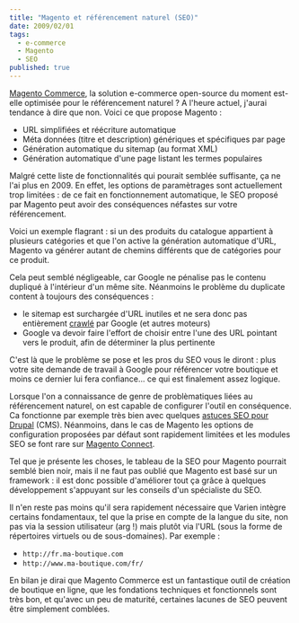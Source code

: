```yaml
---
title: "Magento et référencement naturel (SEO)"
date: 2009/02/01
tags:
  - e-commerce
  - Magento
  - SEO
published: true
---
```

[Magento Commerce](http://www.magentocommerce.com/), la solution e-commerce open-source du moment est-elle optimisée pour le référencement naturel ?
A l'heure actuel, j'aurai tendance à dire que non. Voici ce que propose Magento :

* URL simplifiées et réécriture automatique
* Méta données (titre et description) génériques et spécifiques par page
* Génération automatique du sitemap (au format XML)
* Génération automatique d'une page listant les termes populaires

Malgré cette liste de fonctionnalités qui pourait semblée suffisante, ça ne l'ai plus en 2009. En effet, les options de paramètrages sont actuellement trop limitées : de ce fait en fonctionnement automatique, le SEO proposé par Magento peut avoir des conséquences néfastes sur votre référencement.
<!-- excerpt -->
Voici un exemple flagrant : si un des produits du catalogue appartient à plusieurs catégories et que l'on active la génération automatique d'URL, Magento va générer autant de chemins différents que de catégories pour ce produit.

Cela peut semblé négligeable, car Google ne pénalise pas le contenu dupliqué à l'intérieur d'un même site. Néanmoins le problème du duplicate content à toujours des conséquences :

* le sitemap est surchargée d'URL inutiles et ne sera donc pas entièrement [crawlé](http://fr.wikipedia.org/wiki/Crawler) par Google (et autres moteurs)
* Google va devoir faire l'effort de choisir entre l'une des URL pointant vers le produit, afin de déterminer la plus pertinente

C'est là que le problème se pose et les pros du SEO vous le diront : plus votre site demande de travail à Google pour référencer votre boutique et moins ce dernier lui fera confiance... ce qui est finalement assez logique.

Lorsque l'on a connaissance de genre de problèmatiques liées au référencement naturel, on est capable de configurer l'outil en conséquence. Ca fonctionne par exemple très bien avec quelques [astuces SEO pour Drupal](http://www.narno.com/blog/seo-pour-drupal) (CMS).
Néanmoins, dans le cas de Magento les options de configuration proposées par défaut sont rapidement limitées et les modules SEO se font rare sur [Magento Connect](http://www.magentocommerce.com/magento-connect).

Tel que je présente les choses, le tableau de la SEO pour Magento pourrait semblé bien noir, mais il ne faut pas oublié que Magento est basé sur un framework : il est donc possible d'améliorer tout ça grâce à quelques développement s'appuyant sur les conseils d'un spécialiste du SEO.

Il n'en reste pas moins qu'il sera rapidement nécessaire que Varien intègre certains fondamentaux, tel que la prise en compte de la langue du site, non pas via la session utilisateur (arg !) mais plutôt via l'URL (sous la forme de répertoires virtuels ou de sous-domaines). Par exemple :

* `http://fr.ma-boutique.com`
* `http://www.ma-boutique.com/fr/`

En bilan je dirai que Magento Commerce est un fantastique outil de création de boutique en ligne, que les fondations techniques et fonctionnels sont très bon, et qu'avec un peu de maturité, certaines lacunes de SEO peuvent être simplement comblées.
